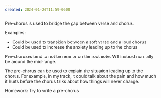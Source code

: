 ```yaml
---
created: 2024-01-24T11:59-0600
---
```


Pre-chorus is used to bridge the gap between verse and chorus.

Examples:
- Could be used to transition between a soft verse and a loud chorus
- Could be used to increase the anxiety leading up to the chorus

Pre-choruses tend to not be near or on the root note. Will instead normally be around the mid-range.

The pre-chorus can be used to explain the situation leading up to the chorus. For example, in my track, it could talk about the pain and how much it hurts before the chorus talks about how things will never change.

Homework: Try to write a pre-chorus
